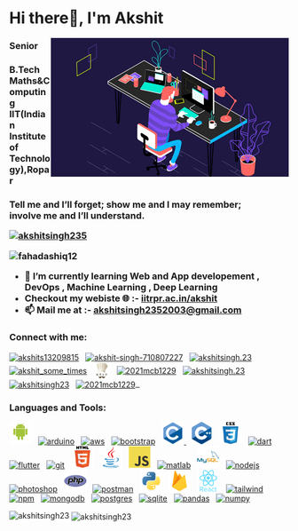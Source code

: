 <body class="bg-white"> 
<h1 align="left">Hi there👋, I'm Akshit</h1>
<img align="right" height=250 width="" src="./homeanimation.gif" >
<!-- <h3 align="left">I'm Akshit</h3> -->
<h3 align="left">Senior </h3> 
<h3 align="left">B.Tech Maths&Computing IIT(Indian Institute of Technology),Ropar </h3> 
<h3 align="left">Tell me and I’ll forget; show me and I may remember; <br>
involve me and I’ll understand.
<!-- <p align="center">
    <img src="https://cdn.dribbble.com/users/2716456/screenshots/15637256/media/7428659/coding.png" class="" alt="Coding Image"/>
</p> -->


<p align="left"> 
 <a href="https://www.linkedin.com/in/akshitsingh235/" target="_blank"><img src="https://img.shields.io/twitter/follow/akshits13209815?logo=linkedin&style=for-the-badge" alt="akshitsingh235" />
</a> </p>
<p align="left"> <img src="https://komarev.com/ghpvc/?username=fahadashiq12&label=Profile%20views&color=0e75b6&style=flat" alt="fahadashiq12" /> </p>

- 🌱 I’m currently learning **Web and App developement , DevOps , Machine Learning , Deep Learning**
- Checkout my webiste 🌐 :- <a href="https://iitrpr.ac.in/akshit" target="blank">iitrpr.ac.in/akshit</a>
- 📫 Mail me at :- **akshitsingh2352003@gmail.com**

<h3 align="left">Connect with me: </h3>
<p align="left">

 <a href="https://twitter.com/akshits13209815" target="blank"><img align="center" src="https://raw.githubusercontent.com/rahuldkjain/github-profile-readme-generator/master/src/images/icons/Social/twitter.svg" alt="akshits13209815" height="40" width="30" /></a> &nbsp;
 <a href="https://linkedin.com/in/akshit-singh-710807227" target="blank"><img align="center" src="https://raw.githubusercontent.com/rahuldkjain/github-profile-readme-generator/master/src/images/icons/Social/linked-in-alt.svg" alt="akshit-singh-710807227" height="40" width="30" /></a> &nbsp;
<a href="https://fb.com/akshitsingh.23" target="blank"><img align="center" src="https://raw.githubusercontent.com/rahuldkjain/github-profile-readme-generator/master/src/images/icons/Social/facebook.svg" alt="akshitsingh.23" height="40" width="30" /></a> &nbsp;
<a href="https://instagram.com/akshit_some_times" target="blank"><img align="center" src="https://raw.githubusercontent.com/rahuldkjain/github-profile-readme-generator/master/src/images/icons/Social/instagram.svg" alt="akshit_some_times" height="40" width="30" /></a> &nbsp;
 <a href="https://www.codechef.com/users/mythbuster001" target="blank"><img align="center" src="./codechef.png" alt="mythbuster001" height="30" width="30" /></a> &nbsp;
<a href="https://www.hackerrank.com/2021mcb1229" target="blank"><img align="center" src="https://raw.githubusercontent.com/rahuldkjain/github-profile-readme-generator/master/src/images/icons/Social/hackerrank.svg" alt="2021mcb1229" height="40" width="60" /></a> &nbsp;
<a href="https://codeforces.com/profile/akshitsingh.23" target="blank"><img align="center" src="https://raw.githubusercontent.com/rahuldkjain/github-profile-readme-generator/master/src/images/icons/Social/codeforces.svg" alt="akshitsingh.23" height="40" width="40" /></a> &nbsp;
<a href="https://www.leetcode.com/akshitsingh23" target="blank"><img align="center" src="https://raw.githubusercontent.com/rahuldkjain/github-profile-readme-generator/master/src/images/icons/Social/leet-code.svg" alt="akshitsingh23" height="30" width="30" /></a> &nbsp;
<a href="https://auth.geeksforgeeks.org/user/2021mcb1229" target="blank"><img align="center" src="https://raw.githubusercontent.com/rahuldkjain/github-profile-readme-generator/master/src/images/icons/Social/geeks-for-geeks.svg" alt="2021mcb1229" height="40" width="50" /> &nbsp;
</a>
</p>

<h3 align="left">Languages and Tools:</h3>
<p align="left"><a href="https://developer.android.com" target="_blank" rel="noreferrer"> <img src="https://raw.githubusercontent.com/devicons/devicon/master/icons/android/android-original-wordmark.svg" alt="android" width="40" height="40"/></a> &nbsp;
<a href="https://www.arduino.cc/" target="_blank" rel="noreferrer"> <img src="https://cdn.worldvectorlogo.com/logos/arduino-1.svg" alt="arduino" width="40" height="40"/></a> &nbsp;
 <a href="https://aws.amazon.com" target="_blank" rel="noreferrer"> <img src="https://yt3.googleusercontent.com/HRJKaJg70sqBrCNh7Tf2RSjXTb_5hCUn7Hht7mxUJMg77EWkihh55JklD-KhwAMhwY31ox5O=s160-c-k-c0x00ffffff-no-rj" alt="aws" width="40" height="40"/></a> &nbsp;
 <a href="https://getbootstrap.com" target="_blank" rel="noreferrer"> <img src="https://cdn.iconscout.com/icon/free/png-512/free-bootstrap-6-1175203.png?f=webp&w=256" alt="bootstrap" width="40" height="40"/></a> &nbsp;
 <a href="https://www.cprogramming.com/" target="_blank" rel="noreferrer"> <img src="https://raw.githubusercontent.com/devicons/devicon/master/icons/c/c-original.svg" alt="c" width="40" height="40"/> </a> &nbsp;
 <a href="https://www.w3schools.com/cpp/" target="_blank" rel="noreferrer"> <img src="https://raw.githubusercontent.com/devicons/devicon/master/icons/cplusplus/cplusplus-original.svg" alt="cplusplus" width="40" height="40"/></a>  &nbsp;
 <a href="https://www.w3schools.com/css/" target="_blank" rel="noreferrer"> <img src="https://raw.githubusercontent.com/devicons/devicon/master/icons/css3/css3-original-wordmark.svg" alt="css3" width="40" height="40"/></a> &nbsp;
 <a href="https://dart.dev" target="_blank" rel="noreferrer"> <img src="https://www.vectorlogo.zone/logos/dartlang/dartlang-icon.svg" alt="dart" width="40" height="40"/></a> &nbsp;
 <a href="https://flutter.dev" target="_blank" rel="noreferrer"> <img src="https://www.vectorlogo.zone/logos/flutterio/flutterio-icon.svg" alt="flutter" width="40" height="40"/></a> &nbsp;
 <a href="https://git-scm.com/" target="_blank" rel="noreferrer"> <img src="https://www.vectorlogo.zone/logos/git-scm/git-scm-icon.svg" alt="git" width="40" height="40"/></a> &nbsp;
 <a href="https://www.w3.org/html/" target="_blank" rel="noreferrer"> <img src="https://raw.githubusercontent.com/devicons/devicon/master/icons/html5/html5-original-wordmark.svg" alt="html5" width="40" height="40"/></a> &nbsp;
 <a href="https://www.java.com" target="_blank" rel="noreferrer"> <img src="https://raw.githubusercontent.com/devicons/devicon/master/icons/java/java-original.svg" alt="java" width="40" height="40"/></a> &nbsp;
 <a href="https://developer.mozilla.org/en-US/docs/Web/JavaScript" target="_blank" rel="noreferrer"> <img src="https://raw.githubusercontent.com/devicons/devicon/master/icons/javascript/javascript-original.svg" alt="javascript" width="40" height="40"/></a> &nbsp;
 <a href="https://www.mathworks.com/" target="_blank" rel="noreferrer"> <img src="https://upload.wikimedia.org/wikipedia/commons/2/21/Matlab_Logo.png" alt="matlab" width="40" height="40"/></a> &nbsp;
 <a href="https://www.mysql.com/" target="_blank" rel="noreferrer"> <img src="https://raw.githubusercontent.com/devicons/devicon/master/icons/mysql/mysql-original-wordmark.svg" alt="mysql" width="40" height="40"/></a> &nbsp;
 <a href="https:/nodejs.org" target="_blank" rel="noreferrer"> <img src="https://upload.wikimedia.org/wikipedia/commons/d/d9/Node.js_logo.svg" alt="nodejs" width="40" height="40"/></a> &nbsp;
 <a href="https://www.photoshop.com/en" target="_blank" rel="noreferrer"> <img src="https://logos-world.net/wp-content/uploads/2020/11/Adobe-Photoshop-Logo.png" alt="photoshop" width="70" height="40"/></a> &nbsp;
 <a href="https://www.php.net" target="_blank" rel="noreferrer"> <img src="https://raw.githubusercontent.com/devicons/devicon/master/icons/php/php-original.svg" alt="php" width="40" height="40"/></a> &nbsp;
 <a href="https://postman.com" target="_blank" rel="noreferrer"> <img src="https://www.vectorlogo.zone/logos/getpostman/getpostman-icon.svg" alt="postman" width="40" height="40"/></a> &nbsp;
 <a href="https://www.python.org" target="_blank" rel="noreferrer"> <img src="https://raw.githubusercontent.com/devicons/devicon/master/icons/python/python-original.svg" alt="python" width="40" height="40"/></a> &nbsp;
<a href="https://firebase.google.com/" target="_blank" rel="noreferrer"> <img src="https://raw.githubusercontent.com/github/explore/80688e429a7d4ef2fca1e82350fe8e3517d3494d/topics/firebase/firebase.png" alt="python" width="40" height="40"/></a> &nbsp;
 <a href="https://reactjs.org/" target="_blank" rel="noreferrer"> <img src="https://raw.githubusercontent.com/devicons/devicon/master/icons/react/react-original-wordmark.svg" alt="react" width="40" height="40"/></a> &nbsp;
 <a href="https://tailwindcss.com/" target="_blank" rel="noreferrer"> <img src="https://www.vectorlogo.zone/logos/tailwindcss/tailwindcss-icon.svg" alt="tailwind" width="40" height="40"/></a> &nbsp;
<a href="https://www.npmjs.com/" target="_blank" rel="noreferrer"><img src="https://img.shields.io/badge/NPM-%23000000.svg?style=for-the-badge&logo=npm&logoColor=white" alt="npm" width="80" height="33"/></a> &nbsp;
<a href="https://www.mongodb.com/" target="_blank" rel="noreferrer"><img src="https://img.shields.io/badge/MongoDB-%234ea94b.svg?style=for-the-badge&logo=mongodb&logoColor=white" alt="mongodb" width="80" height="33"/></a> &nbsp;
<a href="https://www.postgresql.org/" target="_blank" rel="noreferrer"><img src="https://img.shields.io/badge/Postgres-%23316192.svg?style=for-the-badge&logo=postgresql&logoColor=white" alt="postgres" width="80" height="33"/></a> &nbsp;
<a href="https://www.sqlite.org/" target="_blank" rel="noreferrer"><img src="https://img.shields.io/badge/SQLite-%2307405e.svg?style=for-the-badge&logo=sqlite&logoColor=white" alt="sqlite" width="80" height="33"/></a> &nbsp;
<a href="https://pandas.pydata.org/" target="_blank" rel="noreferrer"><img src="https://img.shields.io/badge/Pandas-%23150458.svg?style=for-the-badge&logo=pandas&logoColor=white" alt="pandas" width="80" height="33"/></a> &nbsp;
<a href="https://numpy.org/" target="_blank" rel="noreferrer"><img src="https://img.shields.io/badge/NumPy-%23013243.svg?style=for-the-badge&logo=numpy&logoColor=white" alt="numpy" width="80" height="33"/></a> &nbsp; 
</p>


<p><img align="left" src="https://github-readme-stats.vercel.app/api/top-langs?username=akshitsingh23&show_icons=true&locale=en&layout=compact" alt="akshitsingh23" /></p>
<p>&nbsp;<img align="center" src="https://github-readme-stats.vercel.app/api?username=akshitsingh23&show_icons=true&locale=en" alt="akshitsingh23" /></p>
    

</body>
